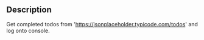 ## Description
Get completed todos from 'https://jsonplaceholder.typicode.com/todos' and log onto console.
